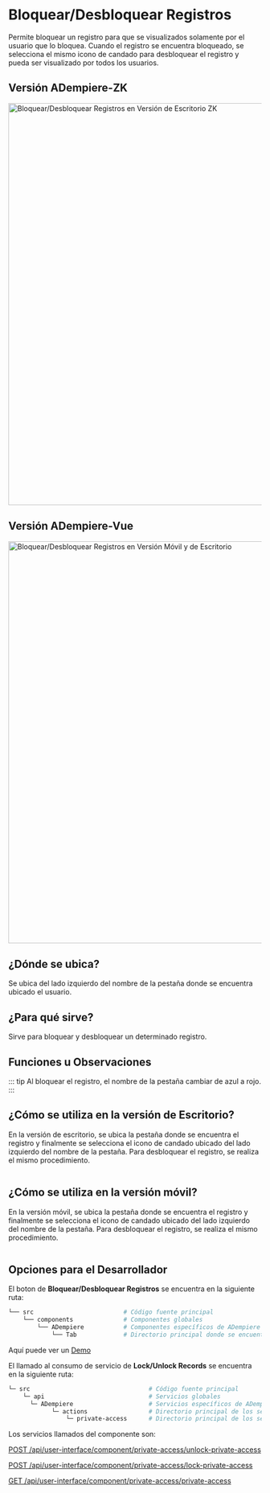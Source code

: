 # Bloquear/Desbloquear Registros

Permite bloquear un registro para que se visualizados solamente por el usuario que lo bloquea. Cuando el registro se encuentra bloqueado, se selecciona el mismo icono de candado para desbloquear el registro y pueda ser visualizado por todos los usuarios.

## Versión ADempiere-ZK

<img :src="$withBase('/images/components/lock-unlock-records/zk-desktop-version-lock-unlock-records.png')" alt="Bloquear/Desbloquear Registros en Versión de Escritorio ZK" width="800px">

## Versión ADempiere-Vue

<img :src="$withBase('/images/components/lock-unlock-records/ui-version-lock-unlock-records.png')" alt="Bloquear/Desbloquear Registros en Versión Móvil y de Escritorio" width="800px">

## ¿Dónde se ubica?

Se ubica del lado izquierdo del nombre de la pestaña donde se encuentra ubicado el usuario.

## ¿Para qué sirve?

Sirve para bloquear y desbloquear un determinado registro.

## Funciones u Observaciones

::: tip
Al bloquear el registro, el nombre de la pestaña cambiar de azul a rojo.
:::

## ¿Cómo se utiliza en la versión de Escritorio?

En la versión de escritorio, se ubica la pestaña donde se encuentra el registro y finalmente se selecciona el icono de candado ubicado del lado izquierdo del nombre de la pestaña. Para desbloquear el registro, se realiza el mismo procedimiento.

<img :src="$withBase('/images/components/lock-unlock-records/how-to-use-it-in-the-desktop-version.gif')" />

## ¿Cómo se utiliza en la versión móvil?

En la versión móvil, se ubica la pestaña donde se encuentra el registro y finalmente se selecciona el icono de candado ubicado del lado izquierdo del nombre de la pestaña. Para desbloquear el registro, se realiza el mismo procedimiento.

<img :src="$withBase('/images/components/lock-unlock-records/how-to-use-it-in-the-mobile-version.gif')" />

## Opciones para el Desarrollador

El boton de **Bloquear/Desbloquear Registros** se encuentra en la siguiente ruta:

```bash
└── src                         # Código fuente principal
    └── components              # Componentes globales
        └── ADempiere           # Componentes específicos de ADempiere
            └── Tab             # Directorio principal donde se encuentra el boton de Bloquear/Desbloquear Registros
```

Aquí puede ver un [Demo](https://demo-ui.erpya.com/#/7aa4242a-93c0-42d8-92be-8250002d3e3c/d97027fd-4cd5-445e-8fd8-ef5d3f7959b4/window/53418?tabParent=0&action=fa50908e-40f1-11e9-91a1-0242ac140002)

El llamado al consumo de servicio de **Lock/Unlock Records** se encuentra en la siguiente ruta:

```bash
└─ src                                 # Código fuente principal
    └─ api                             # Servicios globales
      └─ ADempiere                     # Servicios específicos de ADempiere
            └─ actions                 # Directorio principal de los servicio de las acciones de registro
                └─ private-access      # Directorio principal de los servicio Bloquear/Desbloquear Registros
```

Los servicios llamados del componente son:

[POST /api/user-interface/component/private-access/unlock-private-access](https://adempiere.github.io/proxy-adempiere-api/guide/es/default-modules/adempiere-api/user-interface.html#post-api-user-interface-component-private-access-unlock-private-access)

[POST /api/user-interface/component/private-access/lock-private-access](https://adempiere.github.io/proxy-adempiere-api/guide/es/default-modules/adempiere-api/user-interface.html#post-api-user-interface-component-private-access-lock-private-access)

[GET /api/user-interface/component/private-access/private-access](https://adempiere.github.io/proxy-adempiere-api/guide/es/default-modules/adempiere-api/user-interface.html#get-api-user-interface-component-private-access-private-access)

